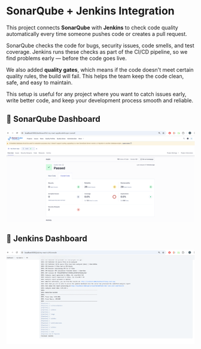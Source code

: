# SonarQube + Jenkins Integration

This project connects **SonarQube** with **Jenkins** to check code quality automatically every time someone pushes code or creates a pull request.

SonarQube checks the code for bugs, security issues, code smells, and test coverage. Jenkins runs these checks as part of the CI/CD pipeline, so we find problems early — before the code goes live.

We also added **quality gates**, which means if the code doesn't meet certain quality rules, the build will fail. This helps the team keep the code clean, safe, and easy to maintain.

This setup is useful for any project where you want to catch issues early, write better code, and keep your development process smooth and reliable.


## 📸 SonarQube Dashboard

![SonarQube Dashboard](./assets/sqube_success.png)

## 📸 Jenkins Dashboard

![SonarQube Dashboard](./assets/jenkins_success.png)
